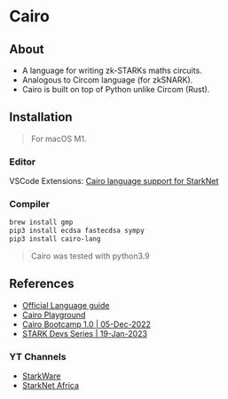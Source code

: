# Cairo

## About

- A language for writing zk-STARKs maths circuits.
- Analogous to Circom language (for zkSNARK).
- Cairo is built on top of Python unlike Circom (Rust).

## Installation

> For macOS M1.

### Editor

VSCode Extensions: [Cairo language support for StarkNet](https://marketplace.visualstudio.com/items?itemName=ericglau.cairo-ls)

### Compiler

```bash
brew install gmp
pip3 install ecdsa fastecdsa sympy
pip3 install cairo-lang
```

> Cairo was tested with python3.9

## References

- [Official Language guide](https://www.cairo-lang.org/)
- [Cairo Playground](https://www.cairo-lang.org/playground/)
- [Cairo Bootcamp 1.0 | 05-Dec-2022](https://www.youtube.com/playlist?list=PLKhUlfTgU76DVMLsoGD8C30pCWh66peRC)
- [STARK Devs Series | 19-Jan-2023](https://www.youtube.com/playlist?list=PLKhUlfTgU76CwprjKSBJw25sTuiIBhVvc)

### YT Channels

- [StarkWare](https://www.youtube.com/channel/UCnDWguR8mE2oDBsjhQkgbvg/playlists)
- [StarkNet Africa](https://www.youtube.com/@starknetafrica)
